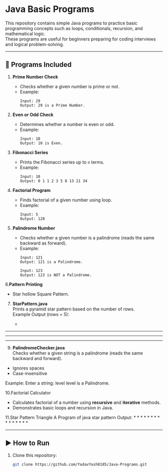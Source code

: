 # Java Basic Programs

This repository contains simple Java programs to practice basic programming concepts such as loops, conditionals, recursion, and mathematical logic.  
These programs are useful for beginners preparing for coding interviews and logical problem-solving.

---

## 📌 Programs Included

1. **Prime Number Check**
   - Checks whether a given number is prime or not.
   - Example:
     ```
     Input: 29
     Output: 29 is a Prime Number.
     ```

2. **Even or Odd Check**
   - Determines whether a number is even or odd.
   - Example:
     ```
     Input: 10
     Output: 10 is Even.
     ```

3. **Fibonacci Series**
   - Prints the Fibonacci series up to `n` terms.
   - Example:
     ```
     Input: 10
     Output: 0 1 1 2 3 5 8 13 21 34
     ```

4. **Factorial Program**
   - Finds factorial of a given number using loop.
   - Example:
     ```
     Input: 5
     Output: 120
     ```
     
5. **Palindrome Number**
   - Checks whether a given number is a palindrome (reads the same backward as forward).
   - Example:
     ```
     Input: 121
     Output: 121 is a Palindrome.

     Input: 123
     Output: 123 is NOT a Palindrome.
6.**Pattern Printing**
   - Star hollow Square Pattern.



7. **StarPattern.java**  
   Prints a pyramid star pattern based on the number of rows.  
   Example Output (rows = 5):  

   *
  ***
 *****
******* 

9. **PalindromeChecker.java**  
Checks whether a given string is a palindrome (reads the same backward and forward).  
- Ignores spaces  
- Case-insensitive  

Example:
Enter a string: level
level is a Palindrome.


10.Factorial Calculator
- Calculates factorial of a number using **recursive** and **iterative** methods.  
- Demonstrates basic loops and recursion in Java.

11.Star Pattern Triangle
   A Program of java star pattern
Output: 
      * 
      * * 
      * * * 
      * * * * 
      * * * * * 



---

## ▶️ How to Run

1. Clone this repository:
   ```bash
   git clone https://github.com/YadavYash8185/Java-Programs.git
